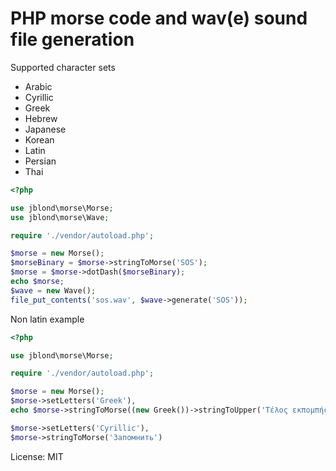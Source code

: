 # PHP morse code and wav(e) sound file generation

Supported character sets

- Arabic
- Cyrillic
- Greek
- Hebrew
- Japanese
- Korean
- Latin
- Persian
- Thai

```php
<?php

use jblond\morse\Morse;
use jblond\morse\Wave;

require './vendor/autoload.php';

$morse = new Morse();
$morseBinary = $morse->stringToMorse('SOS');
$morse = $morse->dotDash($morseBinary);
echo $morse;
$wave = new Wave();
file_put_contents('sos.wav', $wave->generate('SOS'));
```

Non latin example

```PHP
<?php

use jblond\morse\Morse;

require './vendor/autoload.php';

$morse = new Morse();
$morse->setLetters('Greek'),
echo $morse->stringToMorse((new Greek())->stringToUpper('Τέλος εκπομπής'))

$morse->setLetters('Cyrillic'),
$morse->stringToMorse('Запомнить')
```

License: MIT
